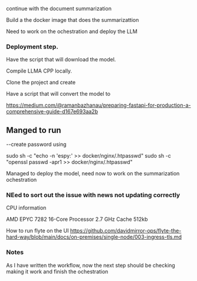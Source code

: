 continue with the document summarization


Build a the docker image that does the summarizattion 


Need to work on the ochestration and deploy the LLM


### Deployment step.

Have the script that will download the model.

Compile LLMA CPP locally.

Clone the project and create 

Have a script that will convert the model to 


https://medium.com/@ramanbazhanau/preparing-fastapi-for-production-a-comprehensive-guide-d167e693aa2b


## Manged to run 


 --create password using

 sudo sh -c "echo -n 'espy:' >>  docker/nginx/.htpasswd"
sudo sh -c "openssl passwd -apr1 >>  docker/nginx/.htpasswd"



Managed to deploy the model, need now to work on the summarization ochestration


### NEed to sort out the issue with news not updating correctly



CPU information

AMD EPYC 7282 16-Core Processor
2.7 GHz
Cache 512kb


How to run flyte on the UI
https://github.com/davidmirror-ops/flyte-the-hard-way/blob/main/docs/on-premises/single-node/003-ingress-tls.md


### Notes

As I have written the workflow, now the next step should be checking making it work and finish the ochestration
